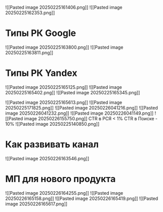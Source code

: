 ![[Pasted image 20250225161406.png]]
![[Pasted image 20250225162353.png]]
# Типы РК Google
![[Pasted image 20250225163800.png]]
![[Pasted image 20250225163811.png]]
# Типы РК Yandex
![[Pasted image 20250225165125.png]]
![[Pasted image 20250225165402.png]]
![[Pasted image 20250225165345.png]]

![[Pasted image 20250225165613.png]]
![[Pasted image 20250225171825.png]]
![[Pasted image 20250226041216.png]]
![[Pasted image 20250226041232.png]]
![[Pasted image 20250226041149.png]]
![[Pasted image 20250226155750.png]]
CTR в РСЯ < 1%
CTR в Поиске - 10%
![[Pasted image 20250225140850.png]]
# Как развивать канал
![[Pasted image 20250226163546.png]]
# МП для нового продукта
![[Pasted image 20250226164255.png]]
![[Pasted image 20250226165158.png]]
![[Pasted image 20250226165419.png]]
![[Pasted image 20250226165617.png]]



